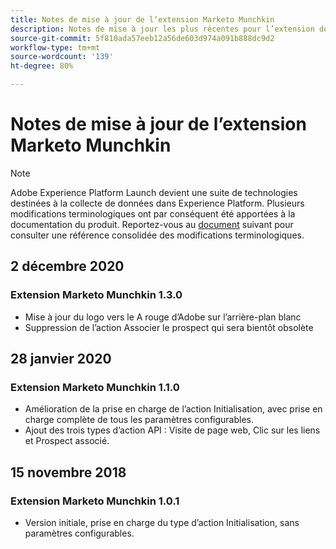 ```yaml
---
title: Notes de mise à jour de lʼextension Marketo Munchkin
description: Notes de mise à jour les plus récentes pour l’extension de balise Marketo Munchkin dans Adobe Experience Platform.
source-git-commit: 5f810ada57eeb12a56de603d974a091b888dc9d2
workflow-type: tm+mt
source-wordcount: '139'
ht-degree: 80%

---
```


# Notes de mise à jour de lʼextension Marketo Munchkin

>[!NOTE]
>
>Adobe Experience Platform Launch devient une suite de technologies destinées à la collecte de données dans Experience Platform. Plusieurs modifications terminologiques ont par conséquent été apportées à la documentation du produit. Reportez-vous au [document](../../../term-updates.md) suivant pour consulter une référence consolidée des modifications terminologiques.

## 2 décembre 2020

### Extension Marketo Munchkin 1.3.0

* Mise à jour du logo vers le A rouge d’Adobe sur l’arrière-plan blanc
* Suppression de l’action Associer le prospect qui sera bientôt obsolète

## 28 janvier 2020

### Extension Marketo Munchkin 1.1.0

* Amélioration de la prise en charge de l’action Initialisation, avec prise en charge complète de tous les paramètres configurables.
* Ajout des trois types d’action API : Visite de page web, Clic sur les liens et Prospect associé.

## 15 novembre 2018

### Extension Marketo Munchkin 1.0.1

* Version initiale, prise en charge du type d’action Initialisation, sans paramètres configurables.
